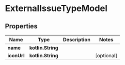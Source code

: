 
# ExternalIssueTypeModel

## Properties
| Name | Type | Description | Notes |
| ------------ | ------------- | ------------- | ------------- |
| **name** | **kotlin.String** |  |  |
| **iconUrl** | **kotlin.String** |  |  [optional] |



